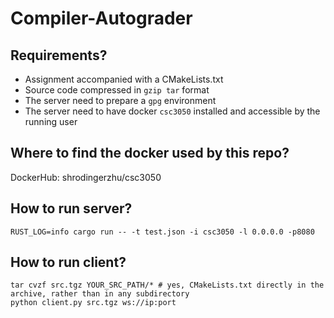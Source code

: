 # Compiler-Autograder

## Requirements?

- Assignment accompanied with a CMakeLists.txt
- Source code compressed in `gzip tar` format
- The server need to prepare a `gpg` environment
- The server need to have docker `csc3050` installed and accessible by the running user

## Where to find the docker used by this repo?

DockerHub: shrodingerzhu/csc3050

## How to run server?

```
RUST_LOG=info cargo run -- -t test.json -i csc3050 -l 0.0.0.0 -p8080
```

## How to run client?

```
tar cvzf src.tgz YOUR_SRC_PATH/* # yes, CMakeLists.txt directly in the archive, rather than in any subdirectory
python client.py src.tgz ws://ip:port
```
